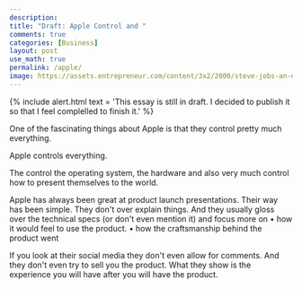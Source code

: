 ```yaml
---
description: 
title: "Draft: Apple Control and "
comments: true
categories: [Business]
layout: post
use_math: true
permalink: /apple/
image: https://assets.entrepreneur.com/content/3x2/2000/steve-jobs-an-extraordinary-career1.jpg
---
```


{% include alert.html text = 'This essay is still in draft. I decided to publish it so that I feel complelled to finish it.' %}

One of the fascinating things about Apple is that they control pretty much everything.

Apple controls everything.

The control the operating system, the hardware and also very much control how to present themselves to the world.

Apple has always been great at product launch presentations. Their way has been simple. They don't over explain things. And they usually gloss over the technical specs (or don't even mention it) and focus more on
• how it would feel to use the product.
• how the craftsmanship behind the product went

If you look at their social media they don't even allow for comments. And they don't even try to sell you the product. What they show is the experience you will have after you will have the product.